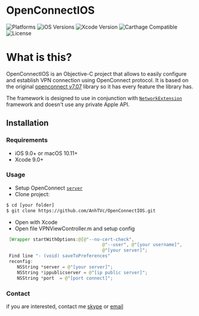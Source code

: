 # OpenConnectIOS
![Platforms](https://img.shields.io/badge/Platforms-iOS%20%7C%20macOS-lightgrey.svg)
![iOS Versions](https://img.shields.io/badge/iOS-9.0+-yellow.svg)
![Xcode Version](https://img.shields.io/badge/Xcode-9.0+-yellow.svg)
![Carthage Compatible](https://img.shields.io/badge/Carthage-Compatible-4BC51D.svg?style=flat)
![License](https://img.shields.io/badge/License-AGPLv3-lightgrey.svg)
# What is this?
OpenConnectIOS is an Objective-C project that allows to easily configure and establish VPN connection using OpenConnect protocol. It is based on the original [openconnect v7.07](https://github.com/dlenski/openconnect) library so it has every feature the library has.

The framework is designed to use in conjunction with [`NetworkExtension`](https://developer.apple.com/documentation/networkextension) framework and doesn't use any private Apple API.
## Installation

### Requirements
- iOS 9.0+ or macOS 10.11+
- Xcode 9.0+
### Usage
- Setup OpenConnect [`server`](https://gist.github.com/moklett/3170636)
- Clone project: 
```sh
$ cd [your folder]
$ git clone https://github.com/AnhTVc/OpenConnectIOS.git
```
- Open with Xcode
- Open file VPNViewController.m and setup config
``` java
 [Wrapper startWithOptions:@[@"--no-cert-check",
                                    @"--user", @"[your username]",
                                    @"[your server]";
 Find line "- (void) saveToPreferences" 
 reconfig:
    NSString *server = @"[your server]";
    NSString *ippublicserver = @"[ip public server]";
    NSString *port  = @"[port connect]";
```
### Contact
if you are interested, contact me [skype](tranvietanh.hust@gmail.com) or [email](tranvietanh.hust@gmail.com)
